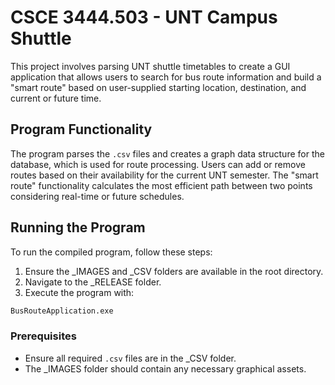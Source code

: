 # CSCE 3444.503 - UNT Campus Shuttle

This project involves parsing UNT shuttle timetables to create a GUI application that allows users to search for bus route information and build a "smart route" based on user-supplied starting location, destination, and current or future time.

## Program Functionality
The program parses the `.csv` files and creates a graph data structure for the database, which is used for route processing. Users can add or remove routes based on their availability for the current UNT semester. The "smart route" functionality calculates the most efficient path between two points considering real-time or future schedules.

## Running the Program
To run the compiled program, follow these steps:
1. Ensure the _IMAGES and _CSV folders are available in the root directory.
2. Navigate to the _RELEASE folder.
3. Execute the program with:
```sh
BusRouteApplication.exe
```

### Prerequisites
- Ensure all required `.csv` files are in the _CSV folder.
- The _IMAGES folder should contain any necessary graphical assets.
